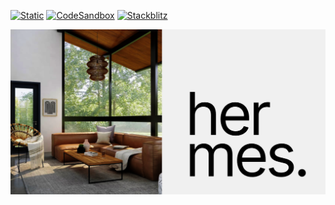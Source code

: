 [![Static](https://img.shields.io/badge/demo-%23646CFF.svg?logo=html5&logoColor=white)](https://pmndrs.github.io/examples/useintersect-and-scrollcontrols)
[![CodeSandbox](https://img.shields.io/badge/codesandbox-040404?logo=codesandbox&logoColor=DBDBDB)](https://codesandbox.io/s/github/pmndrs/examples/tree/main/apps/useintersect-and-scrollcontrols)
[![Stackblitz](https://img.shields.io/badge/stackblitz-fff?logo=Stackblitz&logoColor=1389FD)](https://stackblitz.com/github/pmndrs/examples/tree/main/apps/useintersect-and-scrollcontrols)

![](thumbnail.png)

